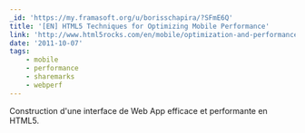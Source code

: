 ```yaml
---
_id: 'https://my.framasoft.org/u/borisschapira/?SFmE6Q'
title: '[EN] HTML5 Techniques for Optimizing Mobile Performance'
link: 'http://www.html5rocks.com/en/mobile/optimization-and-performance.html'
date: '2011-10-07'
tags:
    - mobile
    - performance
    - sharemarks
    - webperf
---
```


<div class="markdown"><p>Construction d'une interface de Web App efficace et performante en HTML5.
</p></div>
